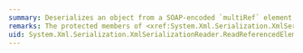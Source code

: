 ```yaml
---
summary: Deserializes an object from a SOAP-encoded `multiRef` element.
remarks: The protected members of <xref:System.Xml.Serialization.XmlSerializationReader> are intended for use only by derived classes that are used internally within the .NET Framework XML serialization infrastructure.
uid: System.Xml.Serialization.XmlSerializationReader.ReadReferencedElement*
---
```

